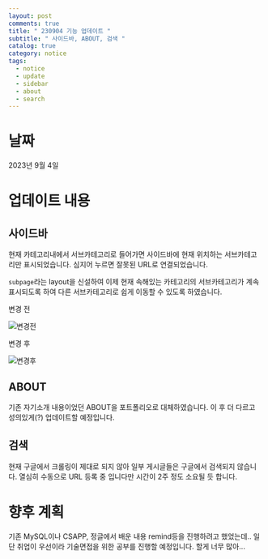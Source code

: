 ```yaml
---
layout: post
comments: true
title: " 230904 기능 업데이트 "
subtitle: " 사이드바, ABOUT, 검색 "
catalog: true
category: notice
tags:
  - notice
  - update
  - sidebar
  - about
  - search
---
```


# 날짜

2023년 9월 4일

# 업데이트 내용

## 사이드바

현재 카테고리내에서 서브카테고리로 들어가면 사이드바에 현재 위치하는 서브카테고리만 표시되었습니다. 심지어 누르면 잘못된 URL로 연결되었습니다.

`subpage`라는 layout을 신설하여 이제 현재 속해있는 카테고리의 서브카테고리가 계속 표시되도록 하여 다른 서브카테고리로 쉽게 이동할 수 있도록 하였습니다.

변경 전

![변경전](https://github.com/junsoopooh/junsoopooh.github.io/blob/master/img/notice/230904/notice230904-1.webp?raw=true)

변경 후

![변경후](https://github.com/junsoopooh/junsoopooh.github.io/blob/master/img/notice/230904/notice230904-2.webp?raw=true)

## ABOUT

기존 자기소개 내용이었던 ABOUT을 포트폴리오로 대체하였습니다. 이 후 더 다르고 성의있게(?) 업데이트할 예정입니다.

## 검색

현재 구글에서 크롤링이 제대로 되지 않아 일부 게시글들은 구글에서 검색되지 않습니다. 열심히 수동으로 URL 등록 중 입니다만 시간이 2주 정도 소요될 듯 합니다.

# 향후 계획

기존 MySQL이나 CSAPP, 정글에서 배운 내용 remind등을 진행하려고 했었는데.. 일단 취업이 우선이라 기술면접을 위한 공부를 진행할 예정입니다. 할게 너무 많아...
